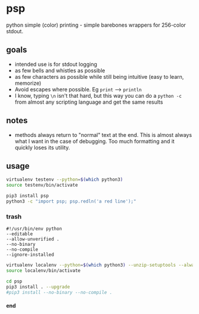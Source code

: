 # psp

python simple (color) printing - simple barebones wrappers for 256-color stdout.

## goals

* intended use is for stdout logging
* as few bells and whistles as possible
* as few characters as possible while still being intuitive (easy to learn, memorize)
* Avoid escapes where possible. Eg `print` --> `println`
* I know, typing `\n` isn't that hard, but this way you can do a `python -c` from
almost any scripting language and get the same results

## notes

* methods always return to "normal" text at the end. This is almost always what
 I want in the case of debugging. Too much formatting and it quickly loses its
 utility.


## usage

```sh
virtualenv testenv --python=$(which python3)
source testenv/bin/activate

pip3 install psp
python3 -c "import psp; psp.redln('a red line');"
```


### trash

```
#!/usr/bin/env python
--editable
--allow-unverified .
--no-binary
--no-compile
--ignore-installed
```

```sh
virtualenv localenv --python=$(which python3) --unzip-setuptools --always-copy --never-download --no-setuptools
source localenv/bin/activate

cd psp
pip3 install . --upgrade
#pip3 install --no-binary --no-compile .
```

#### end
